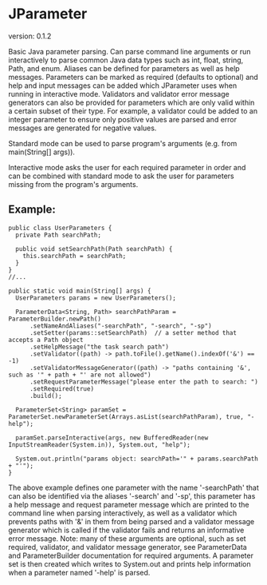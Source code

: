 JParameter
==========
version: 0.1.2

Basic Java parameter parsing.  Can parse command line arguments or run interactively to parse common Java data types such as int, float, string, Path, and enum. 
Aliases can be defined for parameters as well as help messages. 
Parameters can be marked as required (defaults to optional) and help and input messages can be added which JParameter uses when running in interactive mode.
Validators and validator error message generators can also be provided for parameters which are only valid within a certain subset of their type.
For example, a validator could be added to an integer parameter to ensure only positive values are parsed and error messages are generated for negative values.

Standard mode can be used to parse program's arguments (e.g. from main(String[] args)). 

Interactive mode asks the user for each required parameter in order and can be combined with standard mode to ask the user for parameters missing from the program's arguments. 

Example:
--------

    public class UserParameters {
      private Path searchPath;
      
      public void setSearchPath(Path searchPath) {
        this.searchPath = searchPath;
      }
    }
    //...
    
    public static void main(String[] args) {
      UserParameters params = new UserParameters();
      
      ParameterData<String, Path> searchPathParam = ParameterBuilder.newPath()
          .setNameAndAliases("-searchPath", "-search", "-sp")
          .setSetter(params::setSearchPath)  // a setter method that accepts a Path object
          .setHelpMessage("the task search path")
          .setValidator((path) -> path.toFile().getName().indexOf('&') == -1)
          .setValidatorMessageGenerator((path) -> "paths containing '&', such as '" + path + "' are not allowed")
          .setRequestParameterMessage("please enter the path to search: ")
          .setRequired(true)
          .build();

      ParameterSet<String> paramSet = ParameterSet.newParameterSet(Arrays.asList(searchPathParam), true, "-help");

      paramSet.parseInteractive(args, new BufferedReader(new InputStreamReader(System.in)), System.out, "help");
      
      System.out.println("params object: searchPath='" + params.searchPath + "'");
	}

The above example defines one parameter with the name '-searchPath' that can also be identified via the aliases '-search' and '-sp', this parameter has a help message and request parameter message which are printed to the command line when parsing interactively, as well as a validator which prevents paths with '&' in them from being parsed and a validator message generator which is called if the validator fails and returns an informative error message. 
Note: many of these arguments are optional, such as set required, validator, and validator message generator, see ParameterData and ParameterBuilder documentation for required arguments. 
A parameter set is then created which writes to System.out and prints help information when a parameter named '-help' is parsed.
